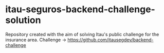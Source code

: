 # itau-seguros-backend-challenge-solution
Repository created with the aim of solving Itau's public challenge for the insurance area. Challenge -> https://github.com/itausegdev/backend-challenge

